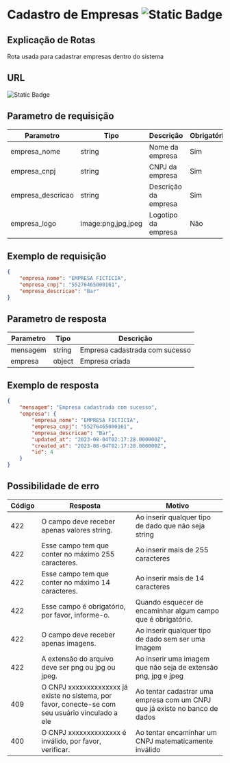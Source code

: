 # Cadastro de Empresas ![Static Badge](https://img.shields.io/badge/Rota_n%C3%A3o_autenticada-%23F93E3E)

## Explicação de Rotas

Rota usada para cadastrar empresas dentro do sistema

## URL

![Static Badge](https://img.shields.io/badge/POST-%2Fapi%2Fv1%2Fempresa%2Fcadastro-%2349CC90)

## Parametro de requisição

| Parametro         | Tipo               | Descrição            | Obrigatório? |
|-------------------|--------------------|----------------------|--------------|
| empresa_nome      | string             | Nome da empresa      | Sim          |
| empresa_cnpj      | string             | CNPJ da empresa      | Sim          |
| empresa_descricao | string             | Descrição da empresa | Sim          |
| empresa_logo      | image:png,jpg,jpeg | Logotipo da empresa  | Não          |

## Exemplo de requisição

```json
{
    "empresa_nome": "EMPRESA FICTICIA",
    "empresa_cnpj": "55276465000161",
    "empresa_descricao": "Bar"
}
```

## Parametro de resposta

| Parametro | Tipo   | Descrição                      |
|-----------|--------|--------------------------------|
| mensagem  | string | Empresa cadastrada com sucesso |
| empresa   | object | Empresa criada                 |

## Exemplo de resposta

```json
{
    "mensagem": "Empresa cadastrada com sucesso",
    "empresa": {
        "empresa_nome": "EMPRESA FICTICIA",
        "empresa_cnpj": "55276465000161",
        "empresa_descricao": "Bar",
        "updated_at": "2023-08-04T02:17:28.000000Z",
        "created_at": "2023-08-04T02:17:28.000000Z",
        "id": 4
    }
}
```

## Possibilidade de erro

| Código | Resposta                                                                                          | Motivo                                                                      |
|--------|---------------------------------------------------------------------------------------------------|-----------------------------------------------------------------------------|
| 422    | O campo deve receber apenas valores string.                                                       | Ao inserir qualquer tipo de dado que não seja string                        |
| 422    | Esse campo tem que conter no máximo 255 caracteres.                                               | Ao inserir mais de 255 caracteres                                           |
| 422    | Esse campo tem que conter no máximo 14 caracteres.                                                | Ao inserir mais de 14 caracteres                                            |
| 422    | Esse campo é obrigatório, por favor, informe-o.                                                   | Quando esquecer de encaminhar algum campo que é obrigatório.                |
| 422    | O campo deve receber apenas imagens.                                                              | Ao inserir qualquer tipo de dado sem ser uma imagem                         |
| 422    | A extensão do arquivo deve ser png ou jpg ou jpeg.                                                | Ao inserir uma imagem que não seja de extensão png, jpg e jpeg              |
| 409    | O CNPJ xxxxxxxxxxxxxx já existe no sistema, por favor, conecte-se com seu usuário vinculado a ele | Ao tentar cadastrar uma empresa com um CNPJ que já existe no banco de dados |
| 400    | O CNPJ xxxxxxxxxxxxxx é inválido, por favor, verificar.                                           | Ao tentar encaminhar um CNPJ matematicamente inválido                       |
